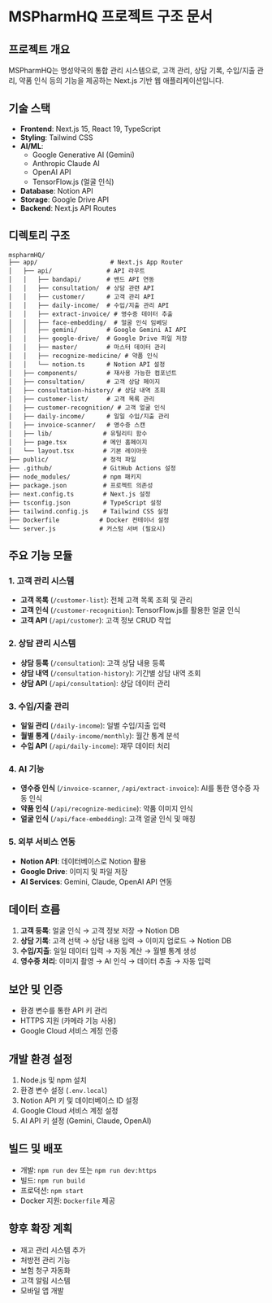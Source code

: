 # MSPharmHQ 프로젝트 구조 문서

## 프로젝트 개요
MSPharmHQ는 명성약국의 통합 관리 시스템으로, 고객 관리, 상담 기록, 수입/지출 관리, 약품 인식 등의 기능을 제공하는 Next.js 기반 웹 애플리케이션입니다.

## 기술 스택
- **Frontend**: Next.js 15, React 19, TypeScript
- **Styling**: Tailwind CSS
- **AI/ML**: 
  - Google Generative AI (Gemini)
  - Anthropic Claude AI
  - OpenAI API
  - TensorFlow.js (얼굴 인식)
- **Database**: Notion API
- **Storage**: Google Drive API
- **Backend**: Next.js API Routes

## 디렉토리 구조

```
mspharmHQ/
├── app/                    # Next.js App Router
│   ├── api/               # API 라우트
│   │   ├── bandapi/       # 밴드 API 연동
│   │   ├── consultation/  # 상담 관련 API
│   │   ├── customer/      # 고객 관리 API
│   │   ├── daily-income/  # 수입/지출 관리 API
│   │   ├── extract-invoice/ # 영수증 데이터 추출
│   │   ├── face-embedding/  # 얼굴 인식 임베딩
│   │   ├── gemini/        # Google Gemini AI API
│   │   ├── google-drive/  # Google Drive 파일 저장
│   │   ├── master/        # 마스터 데이터 관리
│   │   ├── recognize-medicine/ # 약품 인식
│   │   └── notion.ts      # Notion API 설정
│   ├── components/        # 재사용 가능한 컴포넌트
│   ├── consultation/      # 고객 상담 페이지
│   ├── consultation-history/ # 상담 내역 조회
│   ├── customer-list/     # 고객 목록 관리
│   ├── customer-recognition/ # 고객 얼굴 인식
│   ├── daily-income/      # 일일 수입/지출 관리
│   ├── invoice-scanner/   # 영수증 스캔
│   ├── lib/              # 유틸리티 함수
│   ├── page.tsx          # 메인 홈페이지
│   └── layout.tsx        # 기본 레이아웃
├── public/               # 정적 파일
├── .github/              # GitHub Actions 설정
├── node_modules/         # npm 패키지
├── package.json          # 프로젝트 의존성
├── next.config.ts        # Next.js 설정
├── tsconfig.json         # TypeScript 설정
├── tailwind.config.js    # Tailwind CSS 설정
├── Dockerfile           # Docker 컨테이너 설정
└── server.js            # 커스텀 서버 (필요시)
```

## 주요 기능 모듈

### 1. 고객 관리 시스템
- **고객 목록** (`/customer-list`): 전체 고객 목록 조회 및 관리
- **고객 인식** (`/customer-recognition`): TensorFlow.js를 활용한 얼굴 인식
- **고객 API** (`/api/customer`): 고객 정보 CRUD 작업

### 2. 상담 관리 시스템
- **상담 등록** (`/consultation`): 고객 상담 내용 등록
- **상담 내역** (`/consultation-history`): 기간별 상담 내역 조회
- **상담 API** (`/api/consultation`): 상담 데이터 관리

### 3. 수입/지출 관리
- **일일 관리** (`/daily-income`): 일별 수입/지출 입력
- **월별 통계** (`/daily-income/monthly`): 월간 통계 분석
- **수입 API** (`/api/daily-income`): 재무 데이터 처리

### 4. AI 기능
- **영수증 인식** (`/invoice-scanner`, `/api/extract-invoice`): AI를 통한 영수증 자동 인식
- **약품 인식** (`/api/recognize-medicine`): 약품 이미지 인식
- **얼굴 인식** (`/api/face-embedding`): 고객 얼굴 인식 및 매칭

### 5. 외부 서비스 연동
- **Notion API**: 데이터베이스로 Notion 활용
- **Google Drive**: 이미지 및 파일 저장
- **AI Services**: Gemini, Claude, OpenAI API 연동

## 데이터 흐름
1. **고객 등록**: 얼굴 인식 → 고객 정보 저장 → Notion DB
2. **상담 기록**: 고객 선택 → 상담 내용 입력 → 이미지 업로드 → Notion DB
3. **수입/지출**: 일일 데이터 입력 → 자동 계산 → 월별 통계 생성
4. **영수증 처리**: 이미지 촬영 → AI 인식 → 데이터 추출 → 자동 입력

## 보안 및 인증
- 환경 변수를 통한 API 키 관리
- HTTPS 지원 (카메라 기능 사용)
- Google Cloud 서비스 계정 인증

## 개발 환경 설정
1. Node.js 및 npm 설치
2. 환경 변수 설정 (`.env.local`)
3. Notion API 키 및 데이터베이스 ID 설정
4. Google Cloud 서비스 계정 설정
5. AI API 키 설정 (Gemini, Claude, OpenAI)

## 빌드 및 배포
- 개발: `npm run dev` 또는 `npm run dev:https`
- 빌드: `npm run build`
- 프로덕션: `npm start`
- Docker 지원: `Dockerfile` 제공

## 향후 확장 계획
- 재고 관리 시스템 추가
- 처방전 관리 기능
- 보험 청구 자동화
- 고객 알림 시스템
- 모바일 앱 개발

